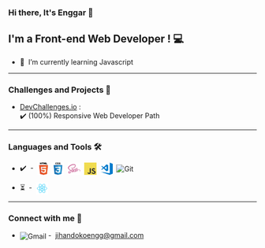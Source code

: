 ### Hi there, It's Enggar 👋

## I'm a Front-end Web Developer ! 💻

- :book: &nbsp;I’m currently learning Javascript

---

### Challenges and Projects 🚀

- [DevChallenges.io](https://github.com/nggar/devchallenges.io) :   
✔️ (100%) Responsive Web Developer Path
---

### Languages and Tools 🛠️

- ✔️ &nbsp;- &nbsp;<img align="center" alt="HTML5" title="HTML" width="25px" src="https://raw.githubusercontent.com/github/explore/80688e429a7d4ef2fca1e82350fe8e3517d3494d/topics/html/html.png" />&nbsp;<img align="center" alt="CSS3" title="CSS" width="25px" src="https://raw.githubusercontent.com/github/explore/80688e429a7d4ef2fca1e82350fe8e3517d3494d/topics/css/css.png" />&nbsp; <img align="center" alt="Sass" title="Sass" width="25px" src="https://raw.githubusercontent.com/github/explore/80688e429a7d4ef2fca1e82350fe8e3517d3494d/topics/sass/sass.png" />&nbsp; <img align="center" alt="JavaScript" title="Javascript" width="25px" src="https://raw.githubusercontent.com/github/explore/80688e429a7d4ef2fca1e82350fe8e3517d3494d/topics/javascript/javascript.png" />&nbsp; <img align="center" alt="Visual Studio Code" title="VS Code" width="25px" src="https://raw.githubusercontent.com/github/explore/80688e429a7d4ef2fca1e82350fe8e3517d3494d/topics/visual-studio-code/visual-studio-code.png" />&nbsp; <img align="center" alt="Git" title="Git" width="25px" src="https://cdn.worldvectorlogo.com/logos/git-icon.svg" />

- ⏳ &nbsp;- &nbsp;<img align="center" alt="React" title="React" width="25px" src="https://raw.githubusercontent.com/github/explore/80688e429a7d4ef2fca1e82350fe8e3517d3494d/topics/react/react.png" />

---

### Connect with me 💬

- <img align="center" alt="Gmail" title="Email" width="26px" src="https://i.imgur.com/z4nhZMh.png" /> - &nbsp;jihandokoengg@gmail.com

